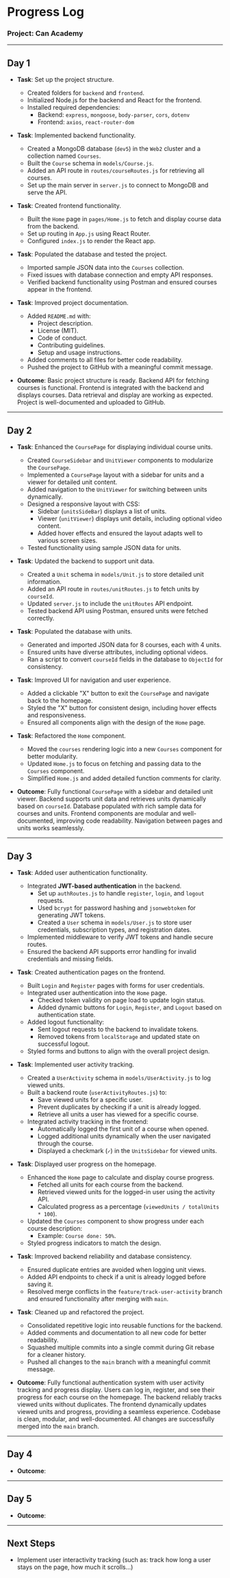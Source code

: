# **Progress Log**

### **Project: Can Academy**

---

## **Day 1**

- **Task**: Set up the project structure.
  - Created folders for `backend` and `frontend`.
  - Initialized Node.js for the backend and React for the frontend.
  - Installed required dependencies:
    - Backend: `express`, `mongoose`, `body-parser`, `cors`, `dotenv`
    - Frontend: `axios`, `react-router-dom`

- **Task**: Implemented backend functionality.
  - Created a MongoDB database (`dev5`) in the `Web2` cluster and a collection named `Courses`.
  - Built the `Course` schema in `models/Course.js`.
  - Added an API route in `routes/courseRoutes.js` for retrieving all courses.
  - Set up the main server in `server.js` to connect to MongoDB and serve the API.

- **Task**: Created frontend functionality.
  - Built the `Home` page in `pages/Home.js` to fetch and display course data from the backend.
  - Set up routing in `App.js` using React Router.
  - Configured `index.js` to render the React app.

- **Task**: Populated the database and tested the project.
  - Imported sample JSON data into the `Courses` collection.
  - Fixed issues with database connection and empty API responses.
  - Verified backend functionality using Postman and ensured courses appear in the frontend.

- **Task**: Improved project documentation.
  - Added `README.md` with:
    - Project description.
    - License (MIT).
    - Code of conduct.
    - Contributing guidelines.
    - Setup and usage instructions.
  - Added comments to all files for better code readability.
  - Pushed the project to GitHub with a meaningful commit message.


- **Outcome**: Basic project structure is ready. Backend API for fetching courses is functional. Frontend is integrated with the backend and displays courses. Data retrieval and display are working as expected. Project is well-documented and uploaded to GitHub.

---

## **Day 2**

- **Task**: Enhanced the `CoursePage` for displaying individual course units.
  - Created `CourseSidebar` and `UnitViewer` components to modularize the `CoursePage`.
  - Implemented a `CoursePage` layout with a sidebar for units and a viewer for detailed unit content.
  - Added navigation to the `UnitViewer` for switching between units dynamically.
  - Designed a responsive layout with CSS:
    - Sidebar (`unitsSideBar`) displays a list of units.
    - Viewer (`unitViewer`) displays unit details, including optional video content.
    - Added hover effects and ensured the layout adapts well to various screen sizes.
  - Tested functionality using sample JSON data for units.

- **Task**: Updated the backend to support unit data.
  - Created a `Unit` schema in `models/Unit.js` to store detailed unit information.
  - Added an API route in `routes/unitRoutes.js` to fetch units by `courseId`.
  - Updated `server.js` to include the `unitRoutes` API endpoint.
  - Tested backend API using Postman, ensured units were fetched correctly.

- **Task**: Populated the database with units.
  - Generated and imported JSON data for 8 courses, each with 4 units.
  - Ensured units have diverse attributes, including optional videos.
  - Ran a script to convert `courseId` fields in the database to `ObjectId` for consistency.

- **Task**: Improved UI for navigation and user experience.
  - Added a clickable "X" button to exit the `CoursePage` and navigate back to the homepage.
  - Styled the "X" button for consistent design, including hover effects and responsiveness.
  - Ensured all components align with the design of the `Home` page.

- **Task**: Refactored the `Home` component.
  - Moved the `courses` rendering logic into a new `Courses` component for better modularity.
  - Updated `Home.js` to focus on fetching and passing data to the `Courses` component.
  - Simplified `Home.js` and added detailed function comments for clarity.

- **Outcome**: Fully functional `CoursePage` with a sidebar and detailed unit viewer. Backend supports unit data and retrieves units dynamically based on `courseId`. Database populated with rich sample data for courses and units. Frontend components are modular and well-documented, improving code readability. Navigation between pages and units works seamlessly.

---

## **Day 3**

- **Task**: Added user authentication functionality.
  - Integrated **JWT-based authentication** in the backend.
    - Set up `authRoutes.js` to handle `register`, `login`, and `logout` requests.
    - Used `bcrypt` for password hashing and `jsonwebtoken` for generating JWT tokens.
    - Created a `User` schema in `models/User.js` to store user credentials, subscription types, and registration dates.
  - Implemented middleware to verify JWT tokens and handle secure routes.
  - Ensured the backend API supports error handling for invalid credentials and missing fields.

- **Task**: Created authentication pages on the frontend.
  - Built `Login` and `Register` pages with forms for user credentials.
  - Integrated user authentication into the `Home` page.
    - Checked token validity on page load to update login status.
    - Added dynamic buttons for `Login`, `Register`, and `Logout` based on authentication state.
  - Added logout functionality:
    - Sent logout requests to the backend to invalidate tokens.
    - Removed tokens from `localStorage` and updated state on successful logout.
  - Styled forms and buttons to align with the overall project design.

- **Task**: Implemented user activity tracking.
  - Created a `UserActivity` schema in `models/UserActivity.js` to log viewed units.
  - Built a backend route (`userActivityRoutes.js`) to:
    - Save viewed units for a specific user.
    - Prevent duplicates by checking if a unit is already logged.
    - Retrieve all units a user has viewed for a specific course.
  - Integrated activity tracking in the frontend:
    - Automatically logged the first unit of a course when opened.
    - Logged additional units dynamically when the user navigated through the course.
    - Displayed a checkmark (`✓`) in the `UnitsSidebar` for viewed units.

- **Task**: Displayed user progress on the homepage.
  - Enhanced the `Home` page to calculate and display course progress.
    - Fetched all units for each course from the backend.
    - Retrieved viewed units for the logged-in user using the activity API.
    - Calculated progress as a percentage (`viewedUnits / totalUnits * 100`).
  - Updated the `Courses` component to show progress under each course description:
    - Example: `Course done: 50%`.
  - Styled progress indicators to match the design.

- **Task**: Improved backend reliability and database consistency.
  - Ensured duplicate entries are avoided when logging unit views.
  - Added API endpoints to check if a unit is already logged before saving it.
  - Resolved merge conflicts in the `feature/track-user-activity` branch and ensured functionality after merging with `main`.

- **Task**: Cleaned up and refactored the project.
  - Consolidated repetitive logic into reusable functions for the backend.
  - Added comments and documentation to all new code for better readability.
  - Squashed multiple commits into a single commit during Git rebase for a cleaner history.
  - Pushed all changes to the `main` branch with a meaningful commit message.

- **Outcome**: Fully functional authentication system with user activity tracking and progress display. Users can log in, register, and see their progress for each course on the homepage. The backend reliably tracks viewed units without duplicates. The frontend dynamically updates viewed units and progress, providing a seamless experience. Codebase is clean, modular, and well-documented. All changes are successfully merged into the `main` branch.

---

## **Day 4**

- **Outcome**: 

---

## **Day 5**

- **Outcome**: 

---

## **Next Steps**
- Implement user interactivity tracking (such as: track how long a user stays on the page, how much it scrolls...)